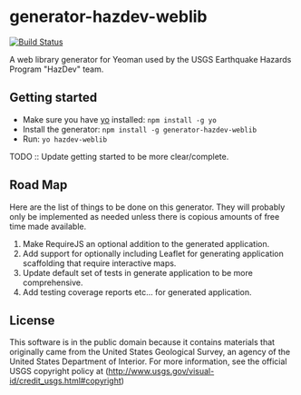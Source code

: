 generator-hazdev-weblib
=======================

[![Build Status](https://secure.travis-ci.org/emartinez-usgs/generator-hazdev-weblib.png?branch=master)](https://travis-ci.org/emartinez-usgs/generator-hazdev-weblib)

A web library generator for Yeoman used by the USGS Earthquake Hazards
Program "HazDev" team.

Getting started
---------------

- Make sure you have [yo](https://github.com/yeoman/yo) installed:
	`npm install -g yo`
- Install the generator: `npm install -g generator-hazdev-weblib`
- Run: `yo hazdev-weblib`

TODO :: Update getting started to be more clear/complete.

Road Map
--------

Here are the list of things to be done on this generator. They will probably
only be implemented as needed unless there is copious amounts of free time made
available.

1. Make RequireJS an optional addition to the generated application.
2. Add support for optionally including Leaflet for generating application
   scaffolding that require interactive maps.
3. Update default set of tests in generate application to be more
   comprehensive.
4. Add testing coverage reports etc... for generated application.

License
-------

This software is in the public domain because it contains materials that
originally came from the United States Geological Survey, an agency of the
United States Department of Interior. For more information, see the official
USGS copyright policy at
(http://www.usgs.gov/visual-id/credit_usgs.html#copyright)
